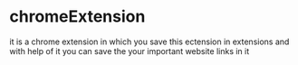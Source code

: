 # chromeExtension
it is a chrome extension in which you save this ectension in extensions and with help of it you can save the your important website links in it
